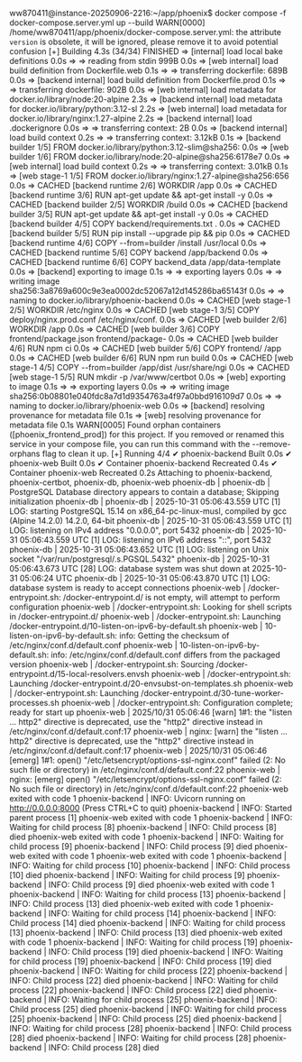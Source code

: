ww870411@instance-20250906-2216:~/app/phoenix$ docker compose -f docker-compose.server.yml up --build
WARN[0000] /home/ww870411/app/phoenix/docker-compose.server.yml: the attribute `version` is obsolete, it will be ignored, please remove it to avoid potential confusion
[+] Building 4.3s (34/34) FINISHED
 => [internal] load local bake definitions                                 0.0s
 => => reading from stdin 999B                                             0.0s
 => [web internal] load build definition from Dockerfile.web               0.1s
 => => transferring dockerfile: 689B                                       0.0s
 => [backend internal] load build definition from Dockerfile.prod          0.1s
 => => transferring dockerfile: 902B                                       0.0s
 => [web internal] load metadata for docker.io/library/node:20-alpine      2.3s
 => [backend internal] load metadata for docker.io/library/python:3.12-sl  2.2s
 => [web internal] load metadata for docker.io/library/nginx:1.27-alpine   2.2s
 => [backend internal] load .dockerignore                                  0.0s
 => => transferring context: 2B                                            0.0s
 => [backend internal] load build context                                  0.2s
 => => transferring context: 3.12kB                                        0.1s
 => [backend builder 1/5] FROM docker.io/library/python:3.12-slim@sha256:  0.0s
 => [web builder 1/6] FROM docker.io/library/node:20-alpine@sha256:6178e7  0.0s
 => [web internal] load build context                                      0.2s
 => => transferring context: 3.01kB                                        0.1s
 => [web stage-1 1/5] FROM docker.io/library/nginx:1.27-alpine@sha256:656  0.0s
 => CACHED [backend runtime 2/6] WORKDIR /app                              0.0s
 => CACHED [backend runtime 3/6] RUN apt-get update && apt-get install -y  0.0s
 => CACHED [backend builder 2/5] WORKDIR /build                            0.0s
 => CACHED [backend builder 3/5] RUN apt-get update && apt-get install -y  0.0s
 => CACHED [backend builder 4/5] COPY backend/requirements.txt .           0.0s
 => CACHED [backend builder 5/5] RUN pip install --upgrade pip     && pip  0.0s
 => CACHED [backend runtime 4/6] COPY --from=builder /install /usr/local   0.0s
 => CACHED [backend runtime 5/6] COPY backend /app/backend                 0.0s
 => CACHED [backend runtime 6/6] COPY backend_data /app/data-template      0.0s
 => [backend] exporting to image                                           0.1s
 => => exporting layers                                                    0.0s
 => => writing image sha256:3a8769a600c9e3ea0002dc52067a12d145286ba65143f  0.0s
 => => naming to docker.io/library/phoenix-backend                         0.0s
 => CACHED [web stage-1 2/5] WORKDIR /etc/nginx                            0.0s
 => CACHED [web stage-1 3/5] COPY deploy/nginx.prod.conf /etc/nginx/conf.  0.0s
 => CACHED [web builder 2/6] WORKDIR /app                                  0.0s
 => CACHED [web builder 3/6] COPY frontend/package.json frontend/package-  0.0s
 => CACHED [web builder 4/6] RUN npm ci                                    0.0s
 => CACHED [web builder 5/6] COPY frontend/ /app                           0.0s
 => CACHED [web builder 6/6] RUN npm run build                             0.0s
 => CACHED [web stage-1 4/5] COPY --from=builder /app/dist /usr/share/ngi  0.0s
 => CACHED [web stage-1 5/5] RUN mkdir -p /var/www/certbot                 0.0s
 => [web] exporting to image                                               0.1s
 => => exporting layers                                                    0.0s
 => => writing image sha256:0b08801e040fdc8a7d1d9354763a4f97a0bbd916109d7  0.0s
 => => naming to docker.io/library/phoenix-web                             0.0s
 => [backend] resolving provenance for metadata file                       0.1s
 => [web] resolving provenance for metadata file                           0.1s
WARN[0005] Found orphan containers ([phoenix_frontend_prod]) for this project. If you removed or renamed this service in your compose file, you can run this command with the --remove-orphans flag to clean it up.
[+] Running 4/4
 ✔ phoenix-backend            Built                                        0.0s
 ✔ phoenix-web                Built                                        0.0s
 ✔ Container phoenix-backend  Recreated                                    0.4s
 ✔ Container phoenix-web      Recreated                                    0.2s
Attaching to phoenix-backend, phoenix-certbot, phoenix-db, phoenix-web
phoenix-db  |
phoenix-db  | PostgreSQL Database directory appears to contain a database; Skipping initialization
phoenix-db  |
phoenix-db  | 2025-10-31 05:06:43.559 UTC [1] LOG:  starting PostgreSQL 15.14 on x86_64-pc-linux-musl, compiled by gcc (Alpine 14.2.0) 14.2.0, 64-bit
phoenix-db  | 2025-10-31 05:06:43.559 UTC [1] LOG:  listening on IPv4 address "0.0.0.0", port 5432
phoenix-db  | 2025-10-31 05:06:43.559 UTC [1] LOG:  listening on IPv6 address "::", port 5432
phoenix-db  | 2025-10-31 05:06:43.652 UTC [1] LOG:  listening on Unix socket "/var/run/postgresql/.s.PGSQL.5432"
phoenix-db  | 2025-10-31 05:06:43.673 UTC [28] LOG:  database system was shut down at 2025-10-31 05:06:24 UTC
phoenix-db  | 2025-10-31 05:06:43.870 UTC [1] LOG:  database system is ready to accept connections
phoenix-web  | /docker-entrypoint.sh: /docker-entrypoint.d/ is not empty, will attempt to perform configuration
phoenix-web  | /docker-entrypoint.sh: Looking for shell scripts in /docker-entrypoint.d/
phoenix-web  | /docker-entrypoint.sh: Launching /docker-entrypoint.d/10-listen-on-ipv6-by-default.sh
phoenix-web  | 10-listen-on-ipv6-by-default.sh: info: Getting the checksum of /etc/nginx/conf.d/default.conf
phoenix-web  | 10-listen-on-ipv6-by-default.sh: info: /etc/nginx/conf.d/default.conf differs from the packaged version
phoenix-web  | /docker-entrypoint.sh: Sourcing /docker-entrypoint.d/15-local-resolvers.envsh
phoenix-web  | /docker-entrypoint.sh: Launching /docker-entrypoint.d/20-envsubst-on-templates.sh
phoenix-web  | /docker-entrypoint.sh: Launching /docker-entrypoint.d/30-tune-worker-processes.sh
phoenix-web  | /docker-entrypoint.sh: Configuration complete; ready for start up
phoenix-web  | 2025/10/31 05:06:46 [warn] 1#1: the "listen ... http2" directive is deprecated, use the "http2" directive instead in /etc/nginx/conf.d/default.conf:17
phoenix-web  | nginx: [warn] the "listen ... http2" directive is deprecated, use the "http2" directive instead in /etc/nginx/conf.d/default.conf:17
phoenix-web  | 2025/10/31 05:06:46 [emerg] 1#1: open() "/etc/letsencrypt/options-ssl-nginx.conf" failed (2: No such file or directory) in /etc/nginx/conf.d/default.conf:22
phoenix-web  | nginx: [emerg] open() "/etc/letsencrypt/options-ssl-nginx.conf" failed (2: No such file or directory) in /etc/nginx/conf.d/default.conf:22
phoenix-web exited with code 1
phoenix-backend  | INFO:     Uvicorn running on http://0.0.0.0:8000 (Press CTRL+C to quit)
phoenix-backend  | INFO:     Started parent process [1]
phoenix-web exited with code 1
phoenix-backend  | INFO:     Waiting for child process [8]
phoenix-backend  | INFO:     Child process [8] died
phoenix-web exited with code 1
phoenix-backend  | INFO:     Waiting for child process [9]
phoenix-backend  | INFO:     Child process [9] died
phoenix-web exited with code 1
phoenix-web exited with code 1
phoenix-backend  | INFO:     Waiting for child process [10]
phoenix-backend  | INFO:     Child process [10] died
phoenix-backend  | INFO:     Waiting for child process [9]
phoenix-backend  | INFO:     Child process [9] died
phoenix-web exited with code 1
phoenix-backend  | INFO:     Waiting for child process [13]
phoenix-backend  | INFO:     Child process [13] died
phoenix-web exited with code 1
phoenix-backend  | INFO:     Waiting for child process [14]
phoenix-backend  | INFO:     Child process [14] died
phoenix-backend  | INFO:     Waiting for child process [13]
phoenix-backend  | INFO:     Child process [13] died
phoenix-web exited with code 1
phoenix-backend  | INFO:     Waiting for child process [19]
phoenix-backend  | INFO:     Child process [19] died
phoenix-backend  | INFO:     Waiting for child process [19]
phoenix-backend  | INFO:     Child process [19] died
phoenix-backend  | INFO:     Waiting for child process [22]
phoenix-backend  | INFO:     Child process [22] died
phoenix-backend  | INFO:     Waiting for child process [22]
phoenix-backend  | INFO:     Child process [22] died
phoenix-backend  | INFO:     Waiting for child process [25]
phoenix-backend  | INFO:     Child process [25] died
phoenix-backend  | INFO:     Waiting for child process [25]
phoenix-backend  | INFO:     Child process [25] died
phoenix-backend  | INFO:     Waiting for child process [28]
phoenix-backend  | INFO:     Child process [28] died
phoenix-backend  | INFO:     Waiting for child process [28]
phoenix-backend  | INFO:     Child process [28] died
